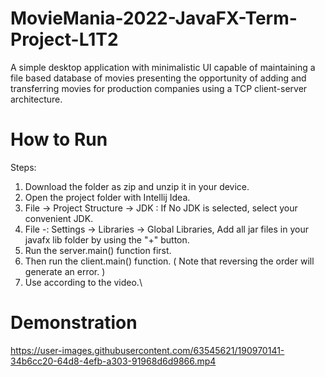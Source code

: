 # MovieMania-2022-JavaFX-Term-Project-L1T2

A simple desktop application with minimalistic UI capable of maintaining a file based database of movies presenting the opportunity of adding and transferring movies for production companies using a TCP client-server architecture.

# How to Run

Steps:
1. Download the folder as zip and unzip it in your device.
2. Open the project folder with Intellij Idea.
3. File -> Project Structure -> JDK : If No JDK is selected, select your convenient JDK.
4. File -: Settings -> Libraries -> Global Libraries, Add all jar files in your javafx lib folder by using the "+" button.
5. Run the server.main() function first.
6. Then run the client.main() function. ( Note that reversing the order will generate an error. )
7. Use according to the video.\

# Demonstration


https://user-images.githubusercontent.com/63545621/190970141-34b6cc20-64d8-4efb-a303-91968d6d9866.mp4

